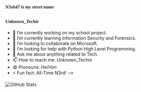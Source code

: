 ### <p style="font-family: times, serif; font-size:11pt; font-style:italic">N3sh47 is my street name</font>
## <p style="font-family: times, serif; font-size:11pt; font-style:italic">Unknown_Techie</font>




- 🔭 I’m currently working on my school project.
- 🌱 I’m currently learning Information Security and Forensics.
- 👯 I’m looking to collaborate on Microsoft.
- 🤔 I’m looking for help with Python High Level Programming.
- 💬 Ask me about anything related to Tech.
- 📫 How to reach me: Unknown_Techie
- 😄 Pronouns: He/Him
- ⚡ Fun fact: All-Time N3rd!
-->



![GitHub Stats](https://github-readme-stats.vercel.app/api?username=N3sh47&theme=tokyonight)
